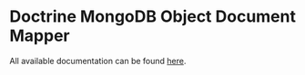 # Doctrine MongoDB Object Document Mapper

All available documentation can be found [here](http://www.doctrine-project.org/projects/mongodb_odm/1.0/docs/reference/en).
